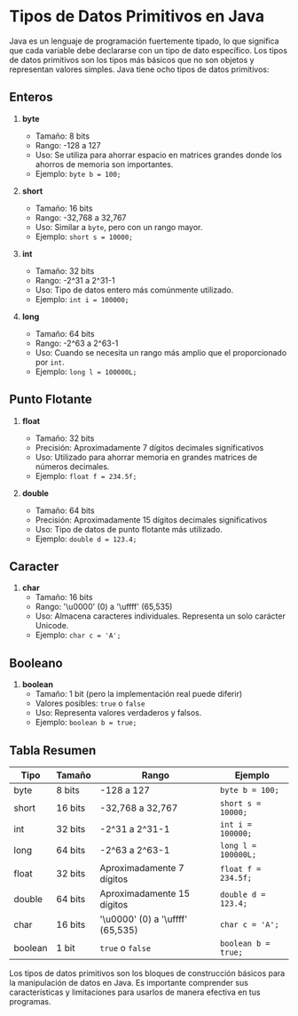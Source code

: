 # Tipos de Datos Primitivos en Java

Java es un lenguaje de programación fuertemente tipado, lo que significa que cada variable debe declararse con un tipo de dato específico. Los tipos de datos primitivos son los tipos más básicos que no son objetos y representan valores simples. Java tiene ocho tipos de datos primitivos:

## Enteros

1. **byte**
   - Tamaño: 8 bits
   - Rango: -128 a 127
   - Uso: Se utiliza para ahorrar espacio en matrices grandes donde los ahorros de memoria son importantes.
   - Ejemplo: `byte b = 100;`

2. **short**
   - Tamaño: 16 bits
   - Rango: -32,768 a 32,767
   - Uso: Similar a `byte`, pero con un rango mayor.
   - Ejemplo: `short s = 10000;`

3. **int**
   - Tamaño: 32 bits
   - Rango: -2^31 a 2^31-1
   - Uso: Tipo de datos entero más comúnmente utilizado.
   - Ejemplo: `int i = 100000;`

4. **long**
   - Tamaño: 64 bits
   - Rango: -2^63 a 2^63-1
   - Uso: Cuando se necesita un rango más amplio que el proporcionado por `int`.
   - Ejemplo: `long l = 100000L;`

## Punto Flotante

1. **float**
   - Tamaño: 32 bits
   - Precisión: Aproximadamente 7 dígitos decimales significativos
   - Uso: Utilizado para ahorrar memoria en grandes matrices de números decimales.
   - Ejemplo: `float f = 234.5f;`

2. **double**
   - Tamaño: 64 bits
   - Precisión: Aproximadamente 15 dígitos decimales significativos
   - Uso: Tipo de datos de punto flotante más utilizado.
   - Ejemplo: `double d = 123.4;`

## Caracter

1. **char**
   - Tamaño: 16 bits
   - Rango: '\u0000' (0) a '\uffff' (65,535)
   - Uso: Almacena caracteres individuales. Representa un solo carácter Unicode.
   - Ejemplo: `char c = 'A';`

## Booleano

1. **boolean**
   - Tamaño: 1 bit (pero la implementación real puede diferir)
   - Valores posibles: `true` o `false`
   - Uso: Representa valores verdaderos y falsos.
   - Ejemplo: `boolean b = true;`

## Tabla Resumen

| Tipo    | Tamaño  | Rango                            | Ejemplo              |
|---------|---------|----------------------------------|----------------------|
| byte    | 8 bits  | -128 a 127                       | `byte b = 100;`      |
| short   | 16 bits | -32,768 a 32,767                 | `short s = 10000;`   |
| int     | 32 bits | -2^31 a 2^31-1                   | `int i = 100000;`    |
| long    | 64 bits | -2^63 a 2^63-1                   | `long l = 100000L;`  |
| float   | 32 bits | Aproximadamente 7 dígitos        | `float f = 234.5f;`  |
| double  | 64 bits | Aproximadamente 15 dígitos       | `double d = 123.4;`  |
| char    | 16 bits | '\u0000' (0) a '\uffff' (65,535) | `char c = 'A';`      |
| boolean | 1 bit   | `true` o `false`                 | `boolean b = true;`  |

Los tipos de datos primitivos son los bloques de construcción básicos para la manipulación de datos en Java. Es importante comprender sus características y limitaciones para usarlos de manera efectiva en tus programas.
